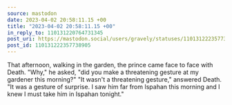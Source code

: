 ```yaml
---
source: mastodon
date: 2023-04-02 20:58:11.15 +00
title: "2023-04-02 20:58:11.15 +00"
in_reply_to: 110131220764731345
post_uri: https://mastodon.social/users/gravely/statuses/110131222357738905
post_id: 110131222357738905
---
```

That afternoon, walking in the garden, the prince came face to face with Death. "Why," he asked, "did you make a threatening gesture at my gardener this morning?" "It wasn't a threatening gesture," answered Death. "It was a gesture of surprise. I saw him far from Ispahan this morning and I knew I must take him in Ispahan tonight."


